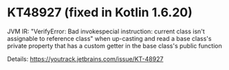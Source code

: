 # KT48927 (fixed in Kotlin 1.6.20)
JVM IR: "VerifyError: Bad invokespecial instruction: current class isn't assignable to reference class" when up-casting and read a base class's private property that has a custom getter in the base class's public function

Details: https://youtrack.jetbrains.com/issue/KT-48927
